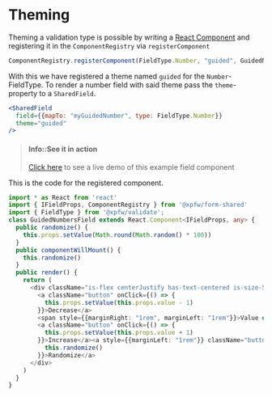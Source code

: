 # Theming

Theming a validation type is possible by writing a [React Component](https://reactjs.org/docs/react-component.html) and registering it in the `ComponentRegistry` via `registerComponent`
```js
ComponentRegistry.registerComponent(FieldType.Number, "guided", GuidedNumbersField)
```
With this we have registered a theme named `guided` for the `Number`-FieldType.
To render a number field with said theme pass the `theme`-property to a `SharedField`.

```jsx
<SharedField 
  field={{mapTo: "myGuidedNumber", type: FieldType.Number}}
  theme="guided"
/>
```
> #### Info::See it in action
> [Click here](https://xpfw.github.io/form) to see a live demo of this example field component

This is the code for the registered component.
```typescript
import * as React from 'react'
import { IFieldProps, ComponentRegistry } from '@xpfw/form-shared'
import { FieldType } from '@xpfw/validate';
class GuidedNumbersField extends React.Component<IFieldProps, any> {
  public randomize() {
    this.props.setValue(Math.round(Math.random() * 100))
  }
  public componentWillMount() {
    this.randomize()
  }
  public render() {
    return (
      <div className="is-flex centerJustify has-text-centered is-size-5 marginTop marginBottom">
        <a className="button" onClick={() => {
          this.props.setValue(this.props.value - 1)
        }}>Decrease</a>
        <span style={{marginRight: "1rem", marginLeft: "1rem"}}>Value of <i>{this.props.field.mapTo}</i> is: <b>{this.props.value}</b></span>
        <a className="button" onClick={() => {
          this.props.setValue(this.props.value + 1)
        }}>Increase</a><a style={{marginLeft: "1rem"}} className="button" onClick={() => {
          this.randomize()
        }}>Randomize</a>
      </div>
    )
  }
}
```
